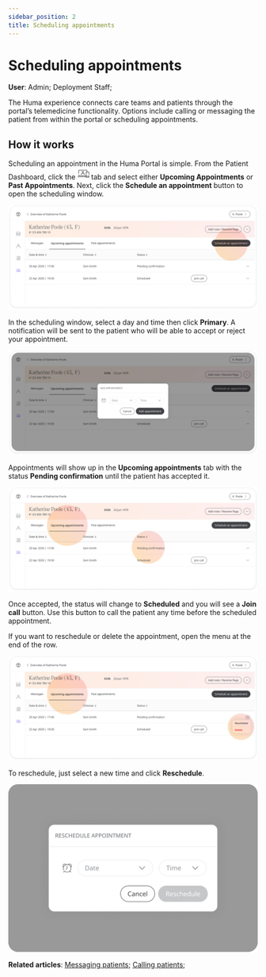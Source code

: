 ```yaml
---
sidebar_position: 2
title: Scheduling appointments 
---
```

# Scheduling appointments
**User**: Admin; Deployment Staff; 

The Huma experience connects care teams and patients through the portal’s telemedicine functionality. Options include calling or messaging the patient from within the portal or scheduling appointments.
## How it works​

Scheduling an appointment in the Huma Portal is simple. From the Patient Dashboard, click the ![Telemedicine](./assets/Telemedicine.png) tab and select either **Upcoming Appointments** or **Past Appointments**. Next, click the **Schedule an appointment** button to open the scheduling window. 

![Scheduling](./assets/Scheduling01.png)

In the scheduling window, select a day and time then click **Primary**. A notification will be sent to the patient who will be able to accept or reject your appointment.

![Pending confirmation](./assets/Scheduling02.png)

Appointments will show up in the **Upcoming appointments** tab with the status **Pending confirmation** until the patient has accepted it.

![Delete appointment](./assets/Scheduling03.png)

Once accepted, the status will change to **Scheduled** and you will see a **Join call** button. Use this button to call the patient any time before the scheduled appointment.
 
If you want to reschedule or delete the appointment, open the menu at the end of the row.

![Reschedule appointment](./assets/Scheduling04.png)

To reschedule, just select a new time and click **Reschedule**.

![Reschedule appointment](./assets/Scheduling05.png)

**Related articles**: [Messaging patients](./messaging-patients.md); [Calling patients](./calling-patients.md);
